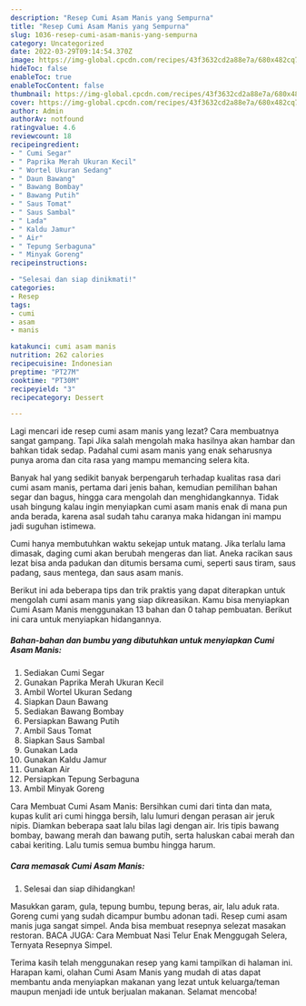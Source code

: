 ```yaml
---
description: "Resep Cumi Asam Manis yang Sempurna"
title: "Resep Cumi Asam Manis yang Sempurna"
slug: 1036-resep-cumi-asam-manis-yang-sempurna
category: Uncategorized
date: 2022-03-29T09:14:54.370Z
image: https://img-global.cpcdn.com/recipes/43f3632cd2a88e7a/680x482cq70/cumi-asam-manis-foto-resep-utama.jpg
hideToc: false
enableToc: true
enableTocContent: false
thumbnail: https://img-global.cpcdn.com/recipes/43f3632cd2a88e7a/680x482cq70/cumi-asam-manis-foto-resep-utama.jpg
cover: https://img-global.cpcdn.com/recipes/43f3632cd2a88e7a/680x482cq70/cumi-asam-manis-foto-resep-utama.jpg
author: Admin
authorAv: notfound
ratingvalue: 4.6
reviewcount: 18
recipeingredient:
- " Cumi Segar"
- " Paprika Merah Ukuran Kecil"
- " Wortel Ukuran Sedang"
- " Daun Bawang"
- " Bawang Bombay"
- " Bawang Putih"
- " Saus Tomat"
- " Saus Sambal"
- " Lada"
- " Kaldu Jamur"
- " Air"
- " Tepung Serbaguna"
- " Minyak Goreng"
recipeinstructions:

- "Selesai dan siap dinikmati!"
categories:
- Resep
tags:
- cumi
- asam
- manis

katakunci: cumi asam manis 
nutrition: 262 calories
recipecuisine: Indonesian
preptime: "PT27M"
cooktime: "PT30M"
recipeyield: "3"
recipecategory: Dessert

---
```



Lagi mencari ide resep cumi asam manis yang lezat? Cara membuatnya sangat gampang. Tapi Jika salah mengolah maka hasilnya akan hambar dan bahkan tidak sedap. Padahal cumi asam manis yang enak seharusnya punya aroma dan cita rasa yang mampu memancing selera kita.


Banyak hal yang sedikit banyak berpengaruh terhadap kualitas rasa dari cumi asam manis, pertama dari jenis bahan, kemudian pemilihan bahan segar dan bagus, hingga cara mengolah dan menghidangkannya. Tidak usah bingung kalau ingin menyiapkan cumi asam manis enak di mana pun anda berada, karena asal sudah tahu caranya maka hidangan ini mampu jadi suguhan istimewa.

Cumi hanya membutuhkan waktu sekejap untuk matang. Jika terlalu lama dimasak, daging cumi akan berubah mengeras dan liat. Aneka racikan saus lezat bisa anda padukan dan ditumis bersama cumi, seperti saus tiram, saus padang, saus mentega, dan saus asam manis.


Berikut ini ada beberapa tips dan trik praktis yang dapat diterapkan untuk mengolah cumi asam manis yang siap dikreasikan. Kamu bisa menyiapkan Cumi Asam Manis menggunakan 13 bahan dan 0 tahap pembuatan. Berikut ini cara untuk menyiapkan hidangannya.

<!--inarticleads1-->

##### Bahan-bahan dan bumbu yang dibutuhkan untuk menyiapkan Cumi Asam Manis:

1. Sediakan  Cumi Segar
1. Gunakan  Paprika Merah Ukuran Kecil
1. Ambil  Wortel Ukuran Sedang
1. Siapkan  Daun Bawang
1. Sediakan  Bawang Bombay
1. Persiapkan  Bawang Putih
1. Ambil  Saus Tomat
1. Siapkan  Saus Sambal
1. Gunakan  Lada
1. Gunakan  Kaldu Jamur
1. Gunakan  Air
1. Persiapkan  Tepung Serbaguna
1. Ambil  Minyak Goreng


Cara Membuat Cumi Asam Manis: Bersihkan cumi dari tinta dan mata, kupas kulit ari cumi hingga bersih, lalu lumuri dengan perasan air jeruk nipis. Diamkan beberapa saat lalu bilas lagi dengan air. Iris tipis bawang bombay, bawang merah dan bawang putih, serta haluskan cabai merah dan cabai keriting. Lalu tumis semua bumbu hingga harum. 

<!--inarticleads2-->

##### Cara memasak Cumi Asam Manis:


1. Selesai dan siap dihidangkan!

Masukkan garam, gula, tepung bumbu, tepung beras, air, lalu aduk rata. Goreng cumi yang sudah dicampur bumbu adonan tadi. Resep cumi asam manis juga sangat simpel. Anda bisa membuat resepnya selezat masakan restoran. BACA JUGA: Cara Membuat Nasi Telur Enak Menggugah Selera, Ternyata Resepnya Simpel. 

Terima kasih telah menggunakan resep yang kami tampilkan di halaman ini. Harapan kami, olahan Cumi Asam Manis yang mudah di atas dapat membantu anda menyiapkan makanan yang lezat untuk keluarga/teman maupun menjadi ide untuk berjualan makanan. Selamat mencoba!
